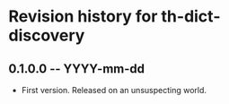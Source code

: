 # Revision history for th-dict-discovery

## 0.1.0.0  -- YYYY-mm-dd

* First version. Released on an unsuspecting world.
